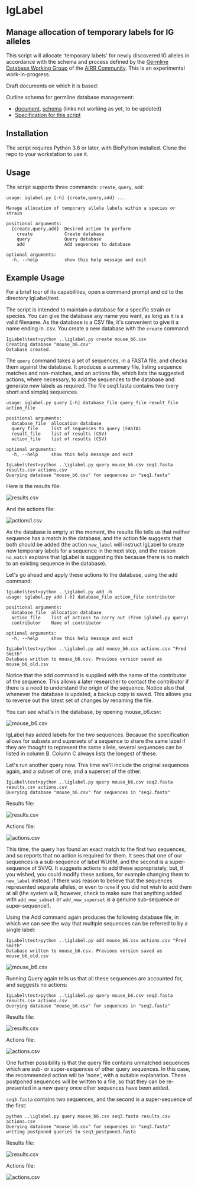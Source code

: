 # IgLabel
## Manage allocation of temporary labels for IG alleles

This script will allocate 'temporary labels' for newly discovered IG alleles in accordance with 
the schema and process defined by the 
[Germline Database Working Group](https://www.antibodysociety.org/the-airr-community/airr-working-groups/germline_database/) 
of the 
[AIRR Community](https://www.antibodysociety.org/the-airr-community/). This is an experimental 
work-in-progress.

Draft documents on which it is based:

Outline schema for germline database management: 
- [document](), [schema]() (links not working as yet, to be updated)
- [Specification for this script](https://docs.google.com/document/d/1Top32CXCL2uOyjfHl54ebJEG43Jnc2oAoRjq5e6niEA/edit?usp=sharing)

## Installation

The script requires Python 3.6 or later, with BioPython installed. Clone the repo to your workstation to use it.

## Usage

The script supports three commands: `create`, `query`, `add`:

```commandline
usage: iglabel.py [-h] {create,query,add} ...

Manage allocation of temporary allele labels within a species or strain

positional arguments:
  {create,query,add}  Desired action to perform
    create            Create database
    query             Query database
    add               Add sequences to database

optional arguments:
  -h, --help          show this help message and exit
```

## Example Usage
For a brief tour of its capabilities, open a command prompt and cd to the directory IgLabel/test.

The script is intended to maintain a database for a specific strain or species. You can give 
the database any name you want, as long as it is a valid filename. As the database is a CSV file,
it's convenient to give it a name ending in .csv.  You create a new database with the 
`create` command:

```commandline
IgLabel\test>python ..\iglabel.py create mouse_b6.csv
Creating database "mouse_b6.csv"
Database created.
```

The `query` command takes a set of sequences, in a FASTA file, and checks them against the database.
It produces a summary file, listing sequence matches and non-matches, and an actions file, which 
lists the suggested actions, where necessary, to add the sequences to the database and generate
new labels as required. The file seq1.fasta contains two (very short and simple) sequences. 

```commandline
usage: iglabel.py query [-h] database_file query_file result_file action_file

positional arguments:
  database_file  allocation database
  query_file     list of sequences to query (FASTA)
  result_file    list of results (CSV)
  action_file    list of results (CSV)

optional arguments:
  -h, --help     show this help message and exit
```
```commandline
IgLabel\test>python ..\iglabel.py query mouse_b6.csv seq1.fasta results.csv actions.csv
Querying database "mouse_b6.csv" for sequences in "seq1.fasta"
```
Here is the results file:

![results.csv](results1.PNG)

And the actions file:

![actions1.csv](actions1.PNG)

As the database is empty at the moment, the results file tells us that neither
sequence has a match in the database, and the action file suggests that both should be added
(the action `new_label` will instruct IgLabel to create new temporary labels for a sequence in the next step,
and the reason `no_match` explains that IgLabel is suggesting this because there is no match
to an existing sequence in the database).

Let's go ahead and apply these actions to the database, using the add command:

```commandline
IgLabel\test>python ..\iglabel.py add -h
usage: iglabel.py add [-h] database_file action_file contributor

positional arguments:
  database_file  allocation database
  action_file    list of actions to carry out (from iglabel.py query)
  contributor    Name of contributor

optional arguments:
  -h, --help     show this help message and exit
```
```commandline
IgLabel\test>python ..\iglabel.py add mouse_b6.csv actions.csv "Fred Smith"
Database written to mouse_b6.csv. Previous version saved as mouse_b6_old.csv
```

Notice that the add command is supplied with the name of the contributor of the sequence. This allows
a later researcher to contact the contributor if there is a need to understand the origin of the
sequence. Notice also that whenever the database is updated, a backup copy is saved. This allows
you to reverse out the latest set of changes by renaming the file.

You can see what's in the database, by opening mouse_b6.csv:

![mouse_b6.csv](mouse_b61.png)

IgLabel has added labels for the two sequences. Because the specification allows for subsets and
supersets of a sequence to share the same label if they are thought to represent the same allele,
several sequences can be listed in column B. Column C always lists the longest of these.

Let's run another query now. This time we'll include the original sequences again, 
and a subset of one, and a superset of the other.

```commandline
IgLabel\test>python ..\iglabel.py query mouse_b6.csv seq2.fasta results.csv actions.csv
Querying database "mouse_b6.csv" for sequences in "seq2.fasta"
```

Results file:

![results.csv](results2.PNG)

Actions file:

![actions.csv](actions2.PNG)

This time, the query has found an exact match to the first two sequences, and so reports that no 
action is required for them. It sees that one of our sequences is a sub-sequence of label WU6M,
and the second is a super-sequence of 5VVQ. It suggests actions to add these appropriately, but, if
you wished, you could modify these actions, for example changing them to `new_label` instead, if
there was reason to believe that the sequences represented separate alleles, or even to `none` if 
you did not wish to add them at all (the system will, however, check to make sure that anything
added with `add_new_subset` or `add_new_superset` is a genuine sub-sequence or super-sequence!).

Using the Add command again produces the following database file, in which we can see the way that multiple 
sequences can be referred to by a single label:

```commandline
IgLabel\test>python ..\iglabel.py add mouse_b6.csv actions.csv "Fred Smith"
Database written to mouse_b6.csv. Previous version saved as mouse_b6_old.csv
```

![mouse_b6.csv](mouse_b62.png)

Running Query again tells us that all these sequences are accounted for, and suggests
no actions:

```commandline
IgLabel\test>python ..\iglabel.py query mouse_b6.csv seq2.fasta results.csv actions.csv
Querying database "mouse_b6.csv" for sequences in "seq2.fasta"
```

Results file:

![results.csv](results3.PNG)

Actions file:

![actions.csv](actions3.PNG)

One further possibility is that the query file contains unmatched sequences which are sub- or super-sequences
of other query sequences. In this case, the recommended action will be 'none', with a suitable
explanation. These postponed sequences will be written to a file, so that they can be re-presented
in a new query once other sequences have been added. 

`seq3.fasta` contains two sequences, and the second is a super-sequence of the first:

```commandline
python ..\iglabel.py query mouse_b6.csv seq3.fasta results.csv actions.csv
Querying database "mouse_b6.csv" for sequences in "seq3.fasta"
writing postponed queries to seq3_postponed.fasta
```
Results file:

![results.csv](results4.png)

Actions file:

![actions.csv](actions4.png)




